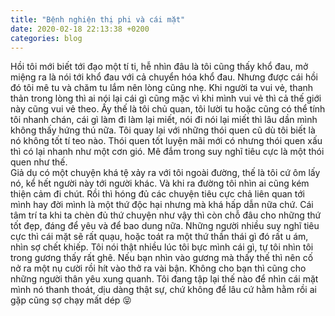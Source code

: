 ```yaml
---
title: "Bệnh nghiện thị phi và cái mặt"
date: 2020-02-18 22:13:38 +0200
categories: blog
---
```

Hồi tôi mới biết tới đạo một tí ti, hễ nhìn đâu là tôi cũng thấy khổ đau, mở miệng ra là nói tới khổ đau với cả chuyển hóa khổ đau. Nhưng được cái hồi đó tôi mê tu và chăm tu lắm nên lòng cũng nhẹ. Khi người ta vui vẻ, thanh thản trong lòng thì ai nói lại cái gì cũng mặc vì khi mình vui vẻ thì cả thế giới này cũng vui vẻ theo. Ấy thế là tôi chủ quan, tôi lười tu hoặc cũng có thể tính tôi nhanh chán, cái gì làm đi làm lại miết, nói đi nói lại miết thì lâu dần mình không thấy hứng thú nữa. Tôi quay lại với những thói quen cũ dù tôi biết là nó không tốt tí teo nào. Thói quen tốt luyện mãi mới có nhưng thói quen xấu thì có lại nhanh như một cơn gió. Mê đắm trong suy nghĩ tiêu cực là một thói quen như thế.  
Giả dụ có một chuyện khá tệ xảy ra với tôi ngoài đường, thế là tôi cứ ôm lấy nó, kể hết người này tới người khác. Và khi ra đường tôi nhìn ai cũng kém thiện cảm đi chút. Rồi thì hóng đủ các chuyện tiêu cực chả liên quan tới mình hay đời mình là một thứ độc hại nhưng mà khá hấp dẫn nữa chứ. Cái tâm trí ta khi ta chèn đủ thứ chuyện như vậy thì còn chỗ đâu cho những thứ tốt đẹp, đáng để yêu và để bao dung nữa. Những người nhiều suy nghĩ tiêu cực thì cái mặt sẽ rất quạu, hoặc toát ra một thứ thần thái gì đó rất u ám, nhìn sợ chết khiếp. Tôi nói thật nhiều lúc tôi bực mình cái gì, tự tôi nhìn tôi trong gương thấy rất ghê. Nếu bạn nhìn vào gương mà thấy thế thì nên cố nở ra một nụ cười rồi hít vào thở ra vài bận. Không cho bạn thì cũng cho những người thân yêu xung quanh. Tôi đang tập lại thế nào để nhìn cái mặt mình nó thanh thoát, dịu dàng thật sự, chứ không để lâu cứ hằm hằm rồi ai gặp cũng sợ chạy mất dép :stuck_out_tongue_closed_eyes:
